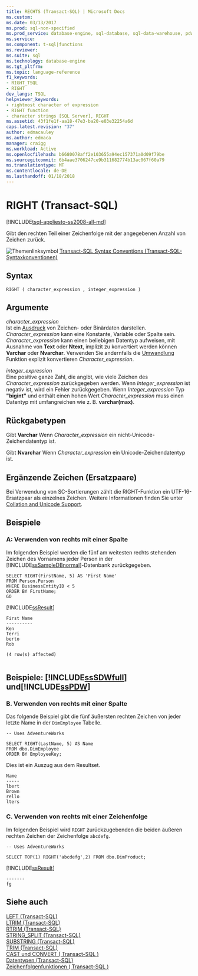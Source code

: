 ```yaml
---
title: RECHTS (Transact-SQL) | Microsoft Docs
ms.custom: 
ms.date: 03/13/2017
ms.prod: sql-non-specified
ms.prod_service: database-engine, sql-database, sql-data-warehouse, pdw
ms.service: 
ms.component: t-sql|functions
ms.reviewer: 
ms.suite: sql
ms.technology: database-engine
ms.tgt_pltfrm: 
ms.topic: language-reference
f1_keywords:
- RIGHT_TSQL
- RIGHT
dev_langs: TSQL
helpviewer_keywords:
- rightmost character of expression
- RIGHT function
- character strings [SQL Server], RIGHT
ms.assetid: 43f1fe1f-aa18-47e3-ba20-e03e32254a6d
caps.latest.revision: "37"
author: edmacauley
ms.author: edmaca
manager: craigg
ms.workload: Active
ms.openlocfilehash: b6680078aff2e103655a94ec157371a0d09f79be
ms.sourcegitcommit: 6b4aae3706247ce9b311682774b13ac067f60a79
ms.translationtype: MT
ms.contentlocale: de-DE
ms.lasthandoff: 01/18/2018
---
```

# <a name="right-transact-sql"></a>RIGHT (Transact-SQL)
[!INCLUDE[tsql-appliesto-ss2008-all-md](../../includes/tsql-appliesto-ss2008-all-md.md)]

  Gibt den rechten Teil einer Zeichenfolge mit der angegebenen Anzahl von Zeichen zurück.  
  
 ![Themenlinksymbol](../../database-engine/configure-windows/media/topic-link.gif "Topic link icon") [Transact-SQL Syntax Conventions (Transact-SQL-Syntaxkonventionen)](../../t-sql/language-elements/transact-sql-syntax-conventions-transact-sql.md)  
  
## <a name="syntax"></a>Syntax  
  
```  
RIGHT ( character_expression , integer_expression )  
```  
  
## <a name="arguments"></a>Argumente  
 *character_expression*  
 Ist ein [Ausdruck](../../t-sql/language-elements/expressions-transact-sql.md) von Zeichen- oder Binärdaten darstellen. *Character_expression* kann eine Konstante, Variable oder Spalte sein. *Character_expression* kann einen beliebigen Datentyp aufweisen, mit Ausnahme von **Text** oder **Ntext**, implizit zu konvertiert werden können **Varchar** oder  **Nvarchar**. Verwenden Sie andernfalls die [Umwandlung](../../t-sql/functions/cast-and-convert-transact-sql.md) Funktion explizit konvertieren *Character_expression*.  
  
 *integer_expression*  
 Eine positive ganze Zahl, die angibt, wie viele Zeichen des *Character_expression* zurückgegeben werden. Wenn *Integer_expression* ist negativ ist, wird ein Fehler zurückgegeben. Wenn *Integer_expression* Typ **"bigint"** und enthält einen hohen Wert *Character_expression* muss einen Datentyp mit umfangreichen wie z. B. **varchar(max)**.  
  
## <a name="return-types"></a>Rückgabetypen  
 Gibt **Varchar** Wenn *Character_expression* ein nicht-Unicode-Zeichendatentyp ist.  
  
 Gibt **Nvarchar** Wenn *Character_expression* ein Unicode-Zeichendatentyp ist.  
  
## <a name="supplementary-characters-surrogate-pairs"></a>Ergänzende Zeichen (Ersatzpaare)  
 Bei Verwendung von SC-Sortierungen zählt die RIGHT-Funktion ein UTF-16-Ersatzpaar als einzelnes Zeichen. Weitere Informationen finden Sie unter [Collation and Unicode Support](../../relational-databases/collations/collation-and-unicode-support.md).  
  
## <a name="examples"></a>Beispiele  
  
### <a name="a-using-right-with-a-column"></a>A: Verwenden von rechts mit einer Spalte  
 Im folgenden Beispiel werden die fünf am weitesten rechts stehenden Zeichen des Vornamens jeder Person in der [!INCLUDE[ssSampleDBnormal](../../includes/sssampledbnormal-md.md)]-Datenbank zurückgegeben.  
  
```  
SELECT RIGHT(FirstName, 5) AS 'First Name'  
FROM Person.Person  
WHERE BusinessEntityID < 5  
ORDER BY FirstName;  
GO  
```  
  
 [!INCLUDE[ssResult](../../includes/ssresult-md.md)]  
  
```  
First Name  
----------  
Ken  
Terri  
berto  
Rob  
  
(4 row(s) affected)  
  
```  
  
## <a name="examples-includesssdwfullincludessssdwfull-mdmd-and-includesspdwincludessspdw-mdmd"></a>Beispiele: [!INCLUDE[ssSDWfull](../../includes/sssdwfull-md.md)] und[!INCLUDE[ssPDW](../../includes/sspdw-md.md)]  
  
### <a name="b-using-right-with-a-column"></a>B. Verwenden von rechts mit einer Spalte  
 Das folgende Beispiel gibt die fünf äußersten rechten Zeichen von jeder letzte Name in der `DimEmployee` Tabelle.  
  
```  
-- Uses AdventureWorks  
  
SELECT RIGHT(LastName, 5) AS Name  
FROM dbo.DimEmployee  
ORDER BY EmployeeKey;  
```  
  
 Dies ist ein Auszug aus dem Resultset.  
  
 ```
Name
-----
lbert
Brown
rello
lters
 ```  
  
### <a name="c-using-right-with-a-character-string"></a>C. Verwenden von rechts mit einer Zeichenfolge  
 Im folgenden Beispiel wird `RIGHT` zurückzugebenden die beiden äußeren rechten Zeichen der Zeichenfolge `abcdefg`.  
  
```  
-- Uses AdventureWorks  
  
SELECT TOP(1) RIGHT('abcdefg',2) FROM dbo.DimProduct;  
```  
  
 [!INCLUDE[ssResult](../../includes/ssresult-md.md)]  
  
```
-------  
fg
```  
  
## <a name="see-also"></a>Siehe auch  
 [LEFT &#40;Transact-SQL&#41;](../../t-sql/functions/left-transact-sql.md)  
 [LTRIM &#40;Transact-SQL&#41;](../../t-sql/functions/ltrim-transact-sql.md)  
 [RTRIM &#40;Transact-SQL&#41;](../../t-sql/functions/rtrim-transact-sql.md)  
 [STRING_SPLIT &#40;Transact-SQL&#41;](../../t-sql/functions/string-split-transact-sql.md)  
 [SUBSTRING &#40;Transact-SQL&#41;](../../t-sql/functions/substring-transact-sql.md)  
 [TRIM &#40;Transact-SQL&#41;](../../t-sql/functions/trim-transact-sql.md)  
 [CAST und CONVERT &#40; Transact-SQL &#41;](../../t-sql/functions/cast-and-convert-transact-sql.md)   
 [Datentypen &#40;Transact-SQL&#41;](../../t-sql/data-types/data-types-transact-sql.md)   
 [Zeichenfolgenfunktionen &#40; Transact-SQL &#41;](../../t-sql/functions/string-functions-transact-sql.md)  
  
  

